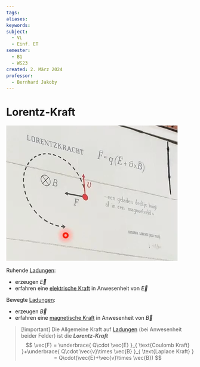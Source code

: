 ```yaml
---
tags: 
aliases: 
keywords: 
subject:
  - VL
  - Einf. ET
semester:
  - B1
  - WS23
created: 2. März 2024
professor:
  - Bernhard Jakoby
---
```

 

# Lorentz-Kraft

![InlineR|384](assets/JakobyFotoLeiden.png)

Ruhende [Ladungen](elektrische%20Ladung.md):
- erzeugen $\vec{E}$
- erfahren eine [elektrische Kraft](Coulomb-Kraft.md) in Anwesenheit von $\vec{E}$

Bewegte [Ladungen](elektrische%20Ladung.md):
- erzeugen $\vec{B}$
- erfahren eine [magnetische Kraft](Laplace-Kraft.md) in Anwesenheit von $\vec{B}$

> [!important] Die Allgemeine Kraft auf [Ladungen](elektrische%20Ladung.md) (bei Anwesenheit beider Felder) ist die ***Lorentz-Kraft***
> $$
> \vec{F} = \underbrace{ Q\cdot \vec{E} }_{ \text{Coulomb Kraft} }+\underbrace{ Q\cdot \vec{v}\times \vec{B} }_{ \text{Laplace Kraft} } = Q\cdot(\vec{E}+\vec{v}\times \vec{B})
> $$